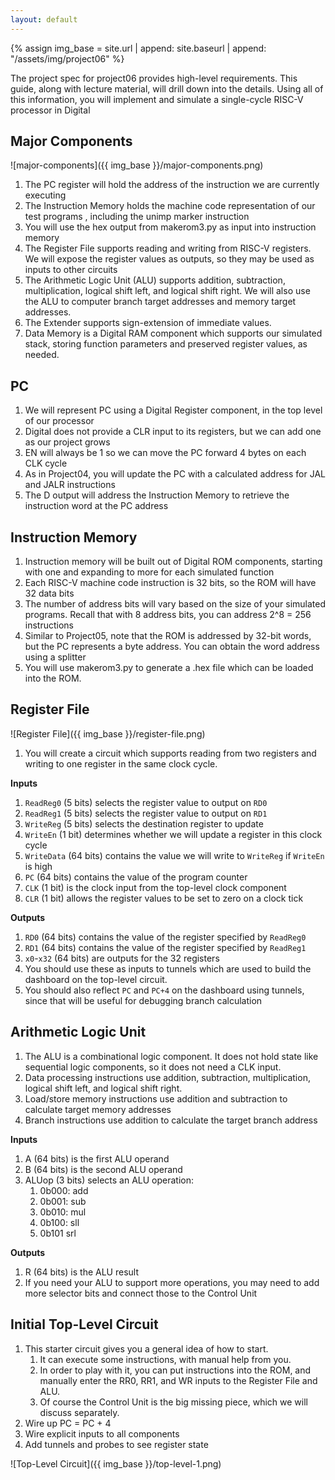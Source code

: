 ```yaml
---
layout: default
---
```


{% assign img_base = site.url | append: site.baseurl | append: "/assets/img/project06" %}

The project spec for project06 provides high-level requirements. This guide, along with lecture material, will drill down into the details. Using all of this information, you will implement and simulate a single-cycle RISC-V processor in Digital

## Major Components

![major-components]({{ img_base }}/major-components.png)

1. The PC register will hold the address of the instruction we are currently executing
1. The Instruction Memory holds the machine code representation of our test programs , including the unimp marker instruction
1. You will use the hex output from makerom3.py as input into instruction memory
1. The Register File supports reading and writing from RISC-V registers. We will expose the register values as outputs, so they may be used as inputs to other circuits
1. The Arithmetic Logic Unit (ALU) supports addition, subtraction, multiplication, logical shift left, and logical shift right.  We will also use the ALU to computer branch target addresses and memory target addresses.
1. The Extender supports sign-extension of immediate values. 
1. Data Memory is a Digital RAM component which supports our simulated stack, storing function parameters and preserved register values, as needed.

## PC
1. We will represent PC using a Digital Register component, in the top level of our processor
1. Digital does not provide a CLR input to its registers, but we can add one as our project grows
1. EN will always be 1 so we can move the PC forward 4 bytes on each CLK cycle
1. As in Project04, you will update the PC with a calculated address for JAL and JALR instructions
1. The D output will address the Instruction Memory to retrieve the instruction word at the PC address

## Instruction Memory

1. Instruction memory will be built out of Digital ROM components, starting with one and expanding to more for each simulated function
1. Each RISC-V machine code instruction is 32 bits, so the ROM will have 32 data bits
1. The number of address bits will vary based on the size of your simulated programs. Recall that with 8 address bits, you can address 2^8 = 256 instructions
1. Similar to Project05, note that the ROM is addressed by 32-bit words, but the PC represents a byte address. You can obtain the word address using a splitter
1. You will use makerom3.py to generate a .hex file which can be loaded into the ROM.

## Register File

![Register File]({{ img_base }}/register-file.png)

1. You will create a circuit which supports reading from two registers and writing to one register in the same clock cycle.

**Inputs**
1. `ReadReg0` (5 bits) selects the register value to output on `RD0`
1. `ReadReg1` (5 bits) selects the register value to output on `RD1`
1. `WriteReg` (5 bits) selects the destination register to update
1. `WriteEn` (1 bit) determines whether we will update a register in this clock cycle
1. `WriteData` (64 bits) contains the value we will write to `WriteReg` if `WriteEn` is high
1. `PC` (64 bits) contains the value of the program counter
1. `CLK` (1 bit) is the clock input from the top-level clock component
1. `CLR` (1 bit) allows the register values to be set to zero on a clock tick

**Outputs**
1. `RD0` (64 bits) contains the value of the register specified by `ReadReg0`
1. `RD1` (64 bits) contains the value of the register specified by `ReadReg1`
1. `x0`-`x32` (64 bits) are outputs for the 32 registers 
1. You should use these as inputs to tunnels which are used to build the dashboard on the top-level circuit.
1. You should also reflect `PC` and `PC+4` on the dashboard using tunnels, since that will be useful for debugging branch calculation

## Arithmetic Logic Unit

1. The ALU is a combinational logic component. It does not hold state like sequential logic components, so it does not need a CLK input.
1. Data processing instructions use addition, subtraction, multiplication, logical shift left, and logical shift right.
1. Load/store memory instructions use addition and subtraction to calculate target memory addresses
1. Branch instructions use addition to calculate the target branch address

**Inputs**
1. A (64 bits) is the first ALU operand
1. B (64 bits) is the second ALU operand
1. ALUop (3 bits) selects an ALU operation:
    1. 0b000: add
    1. 0b001: sub
    1. 0b010: mul
    1. 0b100: sll
    1. 0b101 srl

**Outputs**
1. R (64 bits) is the ALU result
1. If you need your ALU to support more operations, you may need to add more selector bits and connect those to the Control Unit

## Initial Top-Level Circuit

1. This starter circuit gives you a general idea of how to start.
    1. It can execute some instructions, with manual help from you.
    1. In order to play with it, you can put instructions into the ROM, and manually enter the RR0, RR1, and WR inputs to the Register File and ALU.
    1. Of course the Control Unit is the big missing piece, which we will discuss separately.
1. Wire up PC = PC + 4
1. Wire explicit inputs to all components
1. Add tunnels and probes to see register state 

![Top-Level Circuit]({{ img_base }}/top-level-1.png)
